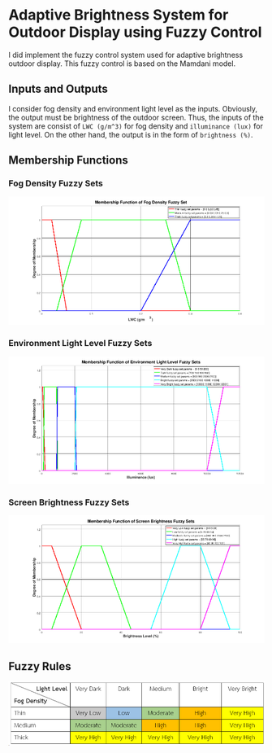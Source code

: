 # Adaptive Brightness System for Outdoor Display using Fuzzy Control
I did implement the fuzzy control system used for adaptive brightness outdoor display. This fuzzy control is based on the Mamdani model.

## Inputs and Outputs
I consider fog density and environment light level as the inputs. Obviously, the output must be brightness of the outdoor screen.
Thus, the inputs of the system are consist of `LWC (g/m^3)` for fog density and `illuminance (lux)` for light level. On the other hand, the output is in the form of `brightness (%)`.

## Membership Functions
### Fog Density Fuzzy Sets
![Fog Density Fuzzy Sets](https://github.com/tmwatchanan/ci-algorithms/blob/master/fuzzy-logic/figures/membership_function_fog_density_fuzzy_sets.png)
### Environment Light Level Fuzzy Sets
![Environment Light Level Fuzzy Sets](https://github.com/tmwatchanan/ci-algorithms/blob/master/fuzzy-logic/figures/membership_function_light_level_fuzzy_sets.png)
### Screen Brightness Fuzzy Sets
![Screen Brightness Fuzzy Sets](https://github.com/tmwatchanan/ci-algorithms/blob/master/fuzzy-logic/figures/membership_function_screen_brightness_fuzzy_sets.png)

## Fuzzy Rules
![fuzzy rules](https://github.com/tmwatchanan/ci-algorithms/blob/master/fuzzy-logic/figures/adaptive_brightness_display-fuzzy_rules.png)
